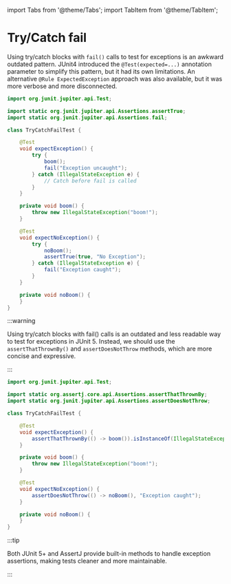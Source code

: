 import Tabs from '@theme/Tabs';
import TabItem from '@theme/TabItem';

# Try/Catch fail

Using try/catch blocks with `fail()` calls to test for exceptions is an awkward outdated pattern.
JUnit4 introduced the `@Test(expected=...)` annotation parameter to simplify this pattern, but it had its own limitations.
An alternative `@Rule ExpectedException` approach was also available, but it was more verbose and more disconnected.

<Tabs groupId="state">
<TabItem value="before" label="Before">

```java title="TryCatchFailTest.java"
import org.junit.jupiter.api.Test;

import static org.junit.jupiter.api.Assertions.assertTrue;
import static org.junit.jupiter.api.Assertions.fail;

class TryCatchFailTest {

    @Test
    void expectException() {
        try {
            boom();
            fail("Exception uncaught");
        } catch (IllegalStateException e) {
            // Catch before fail is called
        }
    }

    private void boom() {
        throw new IllegalStateException("boom!");
    }

    @Test
    void expectNoException() {
        try {
            noBoom();
            assertTrue(true, "No Exception");
        } catch (IllegalStateException e) {
            fail("Exception caught");
        }
    }

    private void noBoom() {
    }
}
```

:::warning

Using try/catch blocks with fail() calls is an outdated and less readable way to test for exceptions in JUnit 5.
Instead, we should use the `assertThatThrownBy()` and `assertDoesNotThrow` methods, which are more concise and expressive.

:::

</TabItem>
<TabItem value="after" label="After">

```java title="TryCatchFailTest.java"
import org.junit.jupiter.api.Test;

import static org.assertj.core.api.Assertions.assertThatThrownBy;
import static org.junit.jupiter.api.Assertions.assertDoesNotThrow;

class TryCatchFailTest {

    @Test
    void expectException() {
        assertThatThrownBy(() -> boom()).isInstanceOf(IllegalStateException.class);
    }

    private void boom() {
        throw new IllegalStateException("boom!");
    }

    @Test
    void expectNoException() {
        assertDoesNotThrow(() -> noBoom(), "Exception caught");
    }

    private void noBoom() {
    }
}

```

:::tip

Both JUnit 5+ and AssertJ provide built-in methods to handle exception assertions, making tests cleaner and more maintainable.

:::

</TabItem>
</Tabs>
